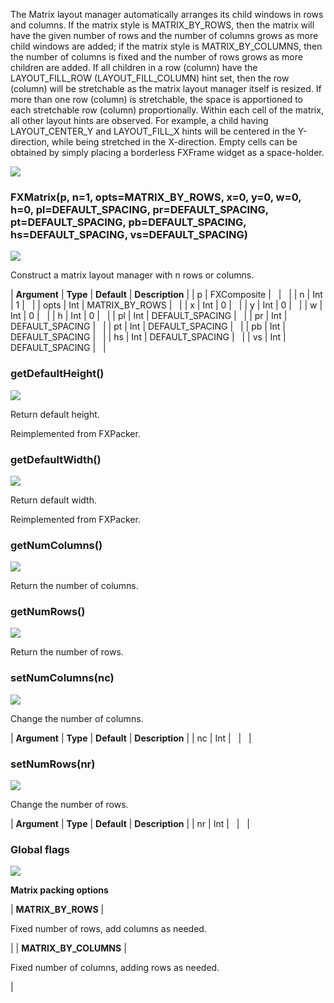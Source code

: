 The Matrix layout manager automatically arranges its child windows in rows and columns. If the matrix style is MATRIX\_BY\_ROWS, then the matrix will have the given number of rows and the number of columns grows as more child windows are added; if the matrix style is MATRIX\_BY\_COLUMNS, then the number of columns is fixed and the number of rows grows as more children are added. If all children in a row (column) have the LAYOUT\_FILL\_ROW (LAYOUT\_FILL\_COLUMN) hint set, then the row (column) will be stretchable as the matrix layout manager itself is resized. If more than one row (column) is stretchable, the space is apportioned to each stretchable row (column) proportionally. Within each cell of the matrix, all other layout hints are observed. For example, a child having LAYOUT\_CENTER\_Y and LAYOUT\_FILL\_X hints will be centered in the Y-direction, while being stretched in the X-direction. Empty cells can be obtained by simply placing a borderless FXFrame widget as a space-holder.

![](https://help.3ds.com/2023/English/DSSIMULIA_Established/SIMACAERefImages/gui-fxmatrix.png)

### FXMatrix(p, n=1, opts=MATRIX\_BY\_ROWS, x=0, y=0, w=0, h=0, pl=DEFAULT\_SPACING, pr=DEFAULT\_SPACING, pt=DEFAULT\_SPACING, pb=DEFAULT\_SPACING, hs=DEFAULT\_SPACING, vs=DEFAULT\_SPACING)  
![](https://help.3ds.com/2023/English/DSSIMULIA_Established/IconsReference/butix_top_wline.png)

Construct a matrix layout manager with n rows or columns.

| **Argument** | **Type** | **Default** | **Description** |
| p | FXComposite |   |   |
| n | Int | 1 |   |
| opts | Int | MATRIX\_BY\_ROWS |   |
| x | Int | 0 |   |
| y | Int | 0 |   |
| w | Int | 0 |   |
| h | Int | 0 |   |
| pl | Int | DEFAULT_SPACING |   |
| pr | Int | DEFAULT_SPACING |   |
| pt | Int | DEFAULT_SPACING |   |
| pb | Int | DEFAULT_SPACING |   |
| hs | Int | DEFAULT_SPACING |   |
| vs | Int | DEFAULT_SPACING |   |

### getDefaultHeight()  
![](https://help.3ds.com/2023/English/DSSIMULIA_Established/IconsReference/butix_top_wline.png)

Return default height.

Reimplemented from FXPacker.

### getDefaultWidth()  
![](https://help.3ds.com/2023/English/DSSIMULIA_Established/IconsReference/butix_top_wline.png)

Return default width.

Reimplemented from FXPacker.

### getNumColumns()  
![](https://help.3ds.com/2023/English/DSSIMULIA_Established/IconsReference/butix_top_wline.png)

Return the number of columns.

### getNumRows()  
![](https://help.3ds.com/2023/English/DSSIMULIA_Established/IconsReference/butix_top_wline.png)

Return the number of rows.

### setNumColumns(nc)  
![](https://help.3ds.com/2023/English/DSSIMULIA_Established/IconsReference/butix_top_wline.png)

Change the number of columns.

| **Argument** | **Type** | **Default** | **Description** |
| nc | Int |   |   |

### setNumRows(nr)  
![](https://help.3ds.com/2023/English/DSSIMULIA_Established/IconsReference/butix_top_wline.png)

Change the number of rows.

| **Argument** | **Type** | **Default** | **Description** |
| nr | Int |   |   |

### Global flags  
![](https://help.3ds.com/2023/English/DSSIMULIA_Established/IconsReference/butix_top_wline.png)


**Matrix packing options**

| **MATRIX\_BY\_ROWS** | 

Fixed number of rows, add columns as needed.

 |
| **MATRIX\_BY\_COLUMNS** | 

Fixed number of columns, adding rows as needed.

 |